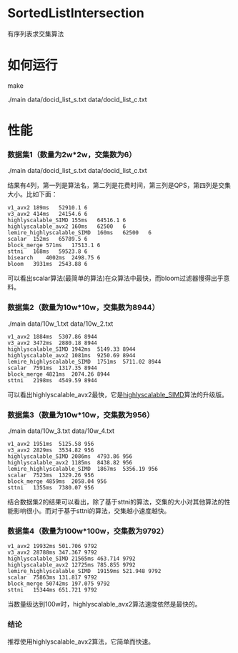 # SortedListIntersection
有序列表求交集算法

# 如何运行
make

./main data/docid_list_s.txt data/docid_list_c.txt

# 性能
### 数据集1（数量为2w*2w，交集数为6）
./main data/docid_list_s.txt data/docid_list_c.txt

结果有4列，第一列是算法名，第二列是花费时间，第三列是QPS，第四列是交集大小。比如下面：
```
v1_avx2	189ms	52910.1	6
v3_avx2	414ms	24154.6	6
highlyscalable_SIMD	155ms	64516.1	6
highlyscalable_avx2	160ms	62500	6
lemire_highlyscalable_SIMD	160ms	62500	6
scalar	152ms	65789.5	6
block_merge	571ms	17513.1	6
sttni	168ms	59523.8	6
bisearch	4002ms	2498.75	6
bloom	3931ms	2543.88	6
```
可以看出scalar算法(最简单的算法)在众算法中最快，而bloom过滤器慢得出乎意料。

### 数据集2（数量为10w*10w，交集数为8944）
./main data/10w_1.txt data/10w_2.txt 
```
v1_avx2	1884ms	5307.86	8944
v3_avx2	3472ms	2880.18	8944
highlyscalable_SIMD	1942ms	5149.33	8944
highlyscalable_avx2	1081ms	9250.69	8944
lemire_highlyscalable_SIMD	1751ms	5711.02	8944
scalar	7591ms	1317.35	8944
block_merge	4821ms	2074.26	8944
sttni	2198ms	4549.59	8944
```
可以看出highlyscalable_avx2最快，它是[highlyscalable_SIMD](http://highlyscalable.wordpress.com/2012/06/05/fast-intersection-sorted-lists-sse/)算法的升级版。

### 数据集3（数量为10w*10w，交集数为956）
./main data/10w_3.txt data/10w_4.txt
```
v1_avx2	1951ms	5125.58	956
v3_avx2	2829ms	3534.82	956
highlyscalable_SIMD	2086ms	4793.86	956
highlyscalable_avx2	1185ms	8438.82	956
lemire_highlyscalable_SIMD	1867ms	5356.19	956
scalar	7523ms	1329.26	956
block_merge	4859ms	2058.04	956
sttni	1355ms	7380.07	956
```
结合数据集2的结果可以看出，除了基于sttni的算法，交集的大小对其他算法的性能影响很小。而对于基于sttni的算法，交集越小速度越快。

### 数据集4（数量为100w*100w，交集数为9792）
```
v1_avx2	19932ms	501.706	9792
v3_avx2	28788ms	347.367	9792
highlyscalable_SIMD	21565ms	463.714	9792
highlyscalable_avx2	12725ms	785.855	9792
lemire_highlyscalable_SIMD	19159ms	521.948	9792
scalar	75863ms	131.817	9792
block_merge	50742ms	197.075	9792
sttni	15344ms	651.721	9792
```
当数量级达到100w时，highlyscalable_avx2算法速度依然是最快的。

### 结论
推荐使用highlyscalable_avx2算法，它简单而快速。
